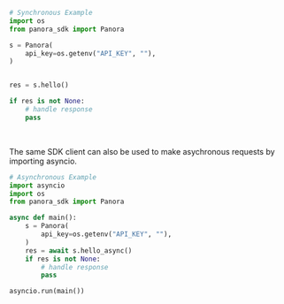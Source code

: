 <!-- Start SDK Example Usage [usage] -->
```python
# Synchronous Example
import os
from panora_sdk import Panora

s = Panora(
    api_key=os.getenv("API_KEY", ""),
)


res = s.hello()

if res is not None:
    # handle response
    pass
```

</br>

The same SDK client can also be used to make asychronous requests by importing asyncio.
```python
# Asynchronous Example
import asyncio
import os
from panora_sdk import Panora

async def main():
    s = Panora(
        api_key=os.getenv("API_KEY", ""),
    )
    res = await s.hello_async()
    if res is not None:
        # handle response
        pass

asyncio.run(main())
```
<!-- End SDK Example Usage [usage] -->